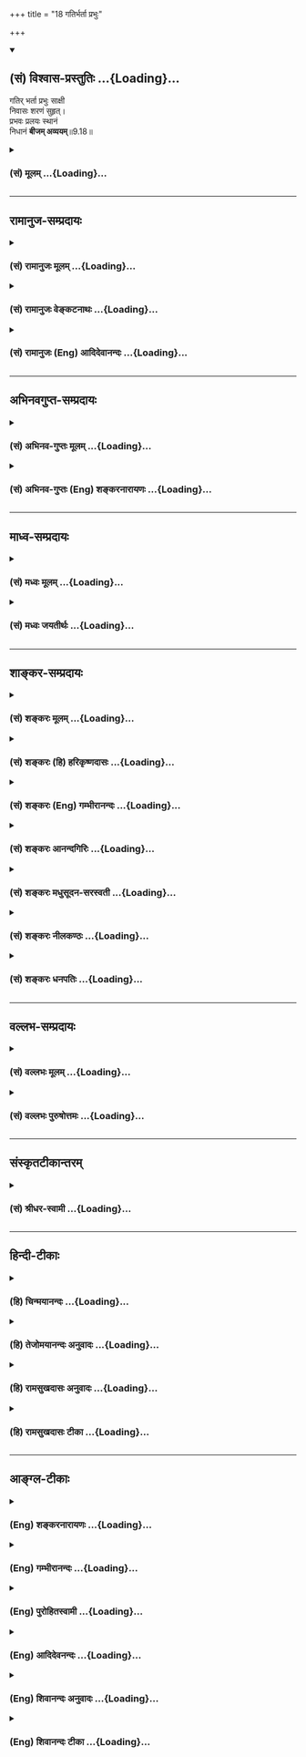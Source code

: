 +++
title = "18 गतिर्भर्ता प्रभुः"

+++
<div class="js_include" newlevelforh1="2" title="(सं) विश्वास-प्रस्तुतिः" unfilled url="/mahAbhAratam/vyAsaH/shlokashaH/06-bhIShma-parva/03-bhagavad-gItA-parva/saMskRtam/vishvAsa-prastutiH/09_rAja-vidyA-rAja-guhy/18_gatirbhartA_prabh.md">
<details open><summary><h2>(सं) विश्वास-प्रस्तुतिः ...{Loading}...</h2></summary>

गतिर् भर्ता प्रभुः साक्षी  
निवासः शरणं सुहृत्।  
प्रभवः प्रलयः स्थानं  
निधानं **बीजम् अव्ययम्**॥9.18॥
</details>
</div>
<div class="js_include collapsed" newlevelforh1="3" title="(सं) मूलम्" unfilled url="/mahAbhAratam/vyAsaH/shlokashaH/06-bhIShma-parva/03-bhagavad-gItA-parva/saMskRtam/mUlam/09_rAja-vidyA-rAja-guhy/18_gatirbhartA_prabh.md">
<details><summary><h3>(सं) मूलम् ...{Loading}...</h3></summary>

गतिर्भर्ता प्रभुः साक्षी निवासः शरणं सुहृत्।  
प्रभवः प्रलयः स्थानं निधानं बीजमव्ययम्।।9.18।।
</details>
</div>


_________________
## रामानुज-सम्प्रदायः
<div class="js_include collapsed" newlevelforh1="3" title="(सं) रामानुजः मूलम्" unfilled url="/mahAbhAratam/vyAsaH/shlokashaH/06-bhIShma-parva/03-bhagavad-gItA-parva/saMskRtam/rAmAnujaH/mUlam/09_rAja-vidyA-rAja-guhy/18_gatirbhartA_prabh.md">
<details><summary><h3>(सं) रामानुजः मूलम् ...{Loading}...</h3></summary>

।।9.18।। गम्यत इति **गतिः;** तत्र तत्र प्राप्यस्थानम् इत्यर्थः। **भर्ता**
धारयिता; **प्रभुः** शासिता; **साक्षी** साक्षाद् द्रष्टा; **निवासः**
वासस्थानं च वेश्मादि; **शरणम्** इष्टस्य प्रापकतया अनिष्टस्य निवारणतया
समाश्रयणीयः चेतनः शरणम्; स च अहम् एव **सुहृत्** हितैषी; प्रभवप्रलयस्थानं
यस्य कस्य यत्र कुत्रचित् प्रभवप्रलययोः यत् स्थानं तद् अहम् एव।
**निधानं** निधीयत इति निधानम् उत्पाद्यम् उपसंहार्यं च अहम् एव इत्यर्थः।
**अव्ययं बीजं** तत्र तत्र व्ययरहितं यत् कारणं तद् अहम् एव।

</details>
</div>
<div class="js_include collapsed" newlevelforh1="3" title="(सं) रामानुजः वेङ्कटनाथः" unfilled url="/mahAbhAratam/vyAsaH/shlokashaH/06-bhIShma-parva/03-bhagavad-gItA-parva/saMskRtam/rAmAnujaH/venkaTanAthaH/09_rAja-vidyA-rAja-guhy/18_gatirbhartA_prabh.md">
<details><summary><h3>(सं) रामानुजः वेङ्कटनाथः ...{Loading}...</h3></summary>

  
  
।।9.18।। गतिशब्दस्याग्र्यप्रायन्यायेन द्रव्यपरत्वौचित्यान्नात्र
भावार्थपरत्वमित्यभिप्रायेण स्थानपरत्वमाह -- गम्यत इतीति। सर्वजनसाधारणेषु
अर्थेषु निर्दिश्यमानेषु तन्मध्ये स्त्रीविशेषमात्रप्रतिसम्बन्धिपदार्थो न
वक्तुमुचितः; धारणार्थत्वं च बिभर्तिधातोः प्रसिद्धमित्यभिप्रायेणाहभर्ता
धारयितेति। प्रभुशब्दस्यात्र प्रभूततामात्रपरत्वेजगतः इत्यनेनान्वयो न
स्यादित्यभिप्रायेणाहशासितेति। साक्षाद्द्रष्टेति -- साक्षाद्द्रष्टरि
संज्ञायाम् \[अष्टा.5।2।91\] इति हि साक्षिशब्दोऽनुशिष्यते। वासस्थानमिति --
अत्र भावादिपरत्वानौचित्यादधिकरणार्थोऽयं घञिति भावः। गतिशब्देन
पौनरुक्त्यनिरासायोक्तंवेश्मादीति। गतिशब्दस्तु
स्वर्गपृथिव्यादिगन्तव्यदेशपर उक्तः; तत्तद्देशानुभाव्यभोग्यपरो वा।
शरणशब्दस्यात्र निवासशब्दनिर्दिष्टगृहाद्यचेतनपरत्वव्युदासायाहइष्टस्येति।
इष्टप्राप्त्यनिष्टनिवारणयोर्यथेच्छं प्रत्येकसमुदायाभ्यामन्वयः। शरणं
गृहरक्षित्रोः \[अमरः3।3।52\] इति पाठादत्र रक्षितृपरः शरणशब्दः। हितैषीति
-- शोभनहृदययुक्तो हि सुहृत्; शोभनत्वं च हृदयस्य हितगोचरत्वमिति
भावः। यस्यकस्यचिदिति -- न केवलं ब्रह्मादेरव्यक्तादेर्वा
यदुत्पत्तिप्रलयस्थानमित्यभिप्रायः। प्रभवः इति व्यस्तं परोक्तं
पाठान्तरमप्रसिद्धेरनार्जवाच्चानादृतम्। प्रभवप्रलयस्थानम् इति
प्रसक्तत्वात् तत्र यत्प्रभवति; यच्च प्रलीयते; तदत्र निधानशब्देन
विवक्षितमित्यभिप्रायेणाहनिधीयते इति निधानमिति। कर्मार्थोऽयं
ल्युट्प्रत्ययः। एतेन निधानशब्दस्य प्रलयस्थानविशेषणत्वेन
अव्याकृतपरत्वयोजना निरस्ता। प्रभवप्रलयस्थानं,इत्यस्योपादानविवक्षायां
बीजशब्दः कारणमात्रपरः तस्योपादानपरत्वविवक्षायां बीजाधारक्षित्यादिदेशपरः
पूर्व इत्यभिप्रायेणाहतत्रतत्रेति।  
  

</details>
</div>
<div class="js_include collapsed" newlevelforh1="3" title="(सं) रामानुजः (Eng) आदिदेवानन्दः" unfilled url="/mahAbhAratam/vyAsaH/shlokashaH/06-bhIShma-parva/03-bhagavad-gItA-parva/saMskRtam/rAmAnujaH/english/AdidevAnandaH/09_rAja-vidyA-rAja-guhy/18_gatirbhartA_prabh.md">
<details><summary><h3>(सं) रामानुजः (Eng) आदिदेवानन्दः ...{Loading}...</h3></summary>

9.18 'Gaith' means that which is reached. The meaning is that it is the place to be reached from everywhere. The 'supporter' is one who props.
The 'ruler' is one who rules. The 'witness' is one who sees directly.
The 'abode' is that where one dwells in as in a house etc. The 'refuge'
is the intelligent being wh has to be sought, as he leads one to the attainment of desirable things and avoidance of evils. A 'friend' is one who wishes well. The 'base' is that place in which origin and dissolution takes place. I alone am that 'Nidhana', that which is preserved. What comes into being and is dissolved is Myself. The imperishable seed is that exhaustless cause everywhere. I alone am that.

</details>
</div>


_________________
## अभिनवगुप्त-सम्प्रदायः
<div class="js_include collapsed" newlevelforh1="3" title="(सं) अभिनव-गुप्तः मूलम्" unfilled url="/mahAbhAratam/vyAsaH/shlokashaH/06-bhIShma-parva/03-bhagavad-gItA-parva/saMskRtam/abhinava-guptaH/mUlam/09_rAja-vidyA-rAja-guhy/18_gatirbhartA_prabh.md">
<details><summary><h3>(सं) अभिनव-गुप्तः मूलम् ...{Loading}...</h3></summary>

।।9.16 -- 9.19।। ननु कर्म तावत् कारककलापव्याप्तभेदोद्रेकि कथमभिन्नं
भगवत्पदं प्रापयतीति उच्यते -- अहं क्रतुरिति अर्जुनेत्यनन्तम्। एकस्यैव
निर्भागस्य ब्रह्मतत्त्वस्य परिकल्पित \[भेदवत्\] साधनाधीनं कर्म
पुनरेकत्वं निर्वर्तयति क्रियायाः सर्वकारकात्मसाक्षात्कारेणावस्थाने
भगवत्पदप्राप्तिं प्रत्यविदूरत्वात्। उक्तं च -- सेयं क्रियात्मिका शक्तिः
शिवस्य पशुवर्तिनी।  
  
बन्धयित्री स्वमार्गस्था ज्ञाता सिद्ध्युपपादिका।। +++(Spk; III; 16)+++इति
मयाप्युक्तम् -- उपक्रमे यैव बुद्धिर्भावाभावानुयायिनी।  
  
उपसंहृतिकाले सा भावाभावानुयायिनी।। इति। तत्र तत्र वितत्य विचारितचरमेतत्
इतीहोपरम्यते +++(S omits इति)+++। तपाम्यहमित्यादि अद्वैतकथाप्रसङ्गेनोक्तम्।

</details>
</div>
<div class="js_include collapsed" newlevelforh1="3" title="(सं) अभिनव-गुप्तः (Eng) शङ्करनारायणः" unfilled url="/mahAbhAratam/vyAsaH/shlokashaH/06-bhIShma-parva/03-bhagavad-gItA-parva/saMskRtam/abhinava-guptaH/english/shankaranArAyaNaH/09_rAja-vidyA-rAja-guhy/18_gatirbhartA_prabh.md">
<details><summary><h3>(सं) अभिनव-गुप्तः (Eng) शङ्करनारायणः ...{Loading}...</h3></summary>

9.18 See Comment under 9.19

</details>
</div>


_________________
## माध्व-सम्प्रदायः
<div class="js_include collapsed" newlevelforh1="3" title="(सं) मध्वः मूलम्" unfilled url="/mahAbhAratam/vyAsaH/shlokashaH/06-bhIShma-parva/03-bhagavad-gItA-parva/saMskRtam/madhvaH/mUlam/09_rAja-vidyA-rAja-guhy/18_gatirbhartA_prabh.md">
<details><summary><h3>(सं) मध्वः मूलम् ...{Loading}...</h3></summary>

।।9.18।। गम्यते मुमुक्षुभिरिति गतिः। तथा हि सामवेदे वासिष्ठशाखायाम् अथ
कस्मादुच्यते गतिरिति ब्रह्मैव गतिरिति तद्धि गम्यते पापविमुक्तैः इति।
साक्षादीक्षत इति साक्षी। तथाहि बाष्कलशाखायाम् स
साक्षादिदमद्राक्षीद्यदद्राक्षीत्तत्साक्षिणः साक्षित्वम् इति। शरणमाश्रयः
संसारभीतस्य। परं परायणं इत्याद्युक्तम्। नारायणं महाज्ञेयं विश्वात्मानं
परायणम् \[म.ना.उ.9।3\] इति च। संहारकाले प्रकृत्या जगदत्र निधीयत इति
निधानम्। तथा हि ऋग्वेदखिलेषु अपश्यमप्यये मायया विश्वकर्मण्यदो जगन्निहितं
शुभ्रचक्षुः इति।

</details>
</div>
<div class="js_include collapsed" newlevelforh1="3" title="(सं) मध्वः जयतीर्थः" unfilled url="/mahAbhAratam/vyAsaH/shlokashaH/06-bhIShma-parva/03-bhagavad-gItA-parva/saMskRtam/madhvaH/jayatIrthaH/09_rAja-vidyA-rAja-guhy/18_gatirbhartA_prabh.md">
<details><summary><h3>(सं) मध्वः जयतीर्थः ...{Loading}...</h3></summary>

।।9.18।। गतिः कर्मफलमिति व्याख्यानं (शं.) अपाकर्तुमाह -- **गम्यते** इति।
शरणमित्यतो भेदार्थमुक्तं मुमुक्षुभिरिति। अत एव गम्यत इत्यस्यावगम्यत
इत्यर्थः। कुत एतत् इत्यत आह -- **तथा ही**ति। किमुच्यत इत्यपि
प्रश्नोऽध्याहार्यः। साक्षीत्यौदासीन्यं प्रतीयते; अत आह --
**साक्षादि**ति। कुत एतदित्यत आह -- **तथा ही**ति।
यदद्राक्षीत्साक्षात्तत्साक्षिणः परमेश्वरस्य साक्षित्वं
साक्षिशब्दप्रवृत्तिनिमित्तम्। तदुक्तम्साक्षाद्द्रष्टरि संज्ञायाम्
\[अष्टा.5।2।91\] इति। निवासशब्दागतार्थतया शरणशब्दार्थमाह -- **शरणमि**ति।
संसारभीतस्येति मुक्तोपलक्षणम्। विष्णोर्मुक्ताश्रयत्वे प्रमाणमाह --
**परमि**ति। परायणं मुक्तानामाश्रयः। तथापि निधानमिति पुनरुक्तिरित्यत आह
-- **संहारे**ति। सर्वभूतानिप्रकृतिं यान्ति \[3।33\] इत्युक्तत्वात् कथं
भगवति निधीयत इत्यत उक्तं **प्रकृत्ये**ति। प्रथमं प्रकृतिं यान्ति
पश्चात्तत्र निधीयन्त इत्यर्थः। तत्कुतः इत्यत आह -- **तथा ही**ति।
विश्वकर्मणीश्वरे शुभ्रचक्षुः शुद्धदृष्टिरहम्।

</details>
</div>


_________________
## शाङ्कर-सम्प्रदायः
<div class="js_include collapsed" newlevelforh1="3" title="(सं) शङ्करः मूलम्" unfilled url="/mahAbhAratam/vyAsaH/shlokashaH/06-bhIShma-parva/03-bhagavad-gItA-parva/saMskRtam/shankaraH/mUlam/09_rAja-vidyA-rAja-guhy/18_gatirbhartA_prabh.md">
<details><summary><h3>(सं) शङ्करः मूलम् ...{Loading}...</h3></summary>

।।9.18।। --,**गतिः** कर्मफलम्; **भर्ता** पोष्टा; **प्रभुः** स्वामी;
**साक्षी** प्राणिनां कृताकृतस्य; **निवासः** यस्मिन् प्राणिनो निवसन्ति;
**शरणम्** आर्तानाम्; प्रपन्नानामार्तिहरः। **सुहृत्** प्रत्युपकारानपेक्षः
सन् उपकारी; **प्रभवः** उत्पत्तिः जगतः; **प्रलयः** प्रलीयते अस्मिन् इति;
तथा **स्थानं** तिष्ठति अस्मिन् इति; **निधानं** निक्षेपः कालान्तरोपभोग्यं
प्राणिनाम्; **बीजं** प्ररोहकारणं प्ररोहधर्मिणाम्; **अव्ययं**
यावत्संसारभावित्वात् अव्ययम्; न हि अबीजं किञ्चित् प्ररोहति नित्यं च
प्ररोहदर्शनात् बीजसंततिः न व्येति इति गम्यते।। किञ्च --,

</details>
</div>
<div class="js_include collapsed" newlevelforh1="3" title="(सं) शङ्करः (हि) हरिकृष्णदासः" unfilled url="/mahAbhAratam/vyAsaH/shlokashaH/06-bhIShma-parva/03-bhagavad-gItA-parva/saMskRtam/shankaraH/hindI/harikRShNadAsaH/09_rAja-vidyA-rAja-guhy/18_gatirbhartA_prabh.md">
<details><summary><h3>(सं) शङ्करः (हि) हरिकृष्णदासः ...{Loading}...</h3></summary>

।।9.18।। तथा मैं ही --, गति -- कर्मफल; भर्ता -- सबका पोषण करनेवाला; प्रभु
-- सबका स्वामी; प्राणियोंके कर्म और अकर्मका साक्षी; जिसमें प्राणी निवास
करते हैं वह वासस्थान; शरण अर्थात् शरणमें आये हुए दुःखियोंका दुःख दूर
करनेवाला; सुहृत् -- प्रत्युपकार न चाहकर उपकार करनेवाला; प्रभव -- जगत्की
उत्पत्तिका कारण और,जिसमें सब लीन हो जाते हैं वह प्रलय भी मैं ही हूँ। तथा
जिसमें सब स्थित होते हैं वह स्थान; प्राणियोंके कालान्तरमें उपभोग
करनेयोग्य कर्मोंका भण्डाररूप निधान और अविनाशी बीज भी मैं ही हूँ अर्थात्
उत्पत्तिशील वस्तुओंकी उत्पत्तिका अविनाशी कारण मैं ही हूँ। जबतक संसार है
तबतक उसका बीज भी अवश्य रहता है; इसलिये बीजको अविनाशी कहा है क्योंकि बिना
बीजके कुछ भी उत्पन्न नहीं होता और उत्पत्ति नित्य देखी जाती है; इससे यह
जाना जाता है कि बीजकी परम्पराका नाश नहीं होता।

</details>
</div>
<div class="js_include collapsed" newlevelforh1="3" title="(सं) शङ्करः (Eng) गम्भीरानन्दः" unfilled url="/mahAbhAratam/vyAsaH/shlokashaH/06-bhIShma-parva/03-bhagavad-gItA-parva/saMskRtam/shankaraH/english/gambhIrAnandaH/09_rAja-vidyA-rAja-guhy/18_gatirbhartA_prabh.md">
<details><summary><h3>(सं) शङ्करः (Eng) गम्भीरानन्दः ...{Loading}...</h3></summary>

9.18 (I am) the gatih, fruit of actions; the bharta, nourisher; \[The
giver of the fruits of actions.\] the prabhuh, Lord; the saksi, witness
of all tha is done or not done by creatures; the nivasah, abode, where
creatures live; the saranam, refuge, remover of sufferings of the
afflicted who take shelter; the suhrt, friend, one who does a good turn
without thought of reward; the prabhavah, origin of the world; the
pralayah, end, the place into which the world merges. So also, (I am)
the sthanam, foundation on which the world rests; the nidhanam, store,
which is for future enjoyment of creatures; and the avyayam,
imperishable; bijam, seed, the cause of growth of all things which
germinate. The seed is imperishable because it continues so long as the
world lasts. Indeed, nothing springs up without a seed. And since
creation is noticed to be continuous, it is understood that the
continuity of the seed never ends. Further,

</details>
</div>
<div class="js_include collapsed" newlevelforh1="3" title="(सं) शङ्करः आनन्दगिरिः" unfilled url="/mahAbhAratam/vyAsaH/shlokashaH/06-bhIShma-parva/03-bhagavad-gItA-parva/saMskRtam/shankaraH/AnandagiriH/09_rAja-vidyA-rAja-guhy/18_gatirbhartA_prabh.md">
<details><summary><h3>(सं) शङ्करः आनन्दगिरिः ...{Loading}...</h3></summary>

।।9.18।। भगवतः सर्वात्मकत्वे हेत्वन्तरमाह -- **किञ्चेति।** गम्यत इति
प्रकृतिविलयान्तं कर्मफलं गतिरित्याह -- **कर्मेति।** पोष्टा कर्मफलस्य
प्रदाता। कार्यकरणप्रपञ्चस्याधिष्ठानमित्याह -- **निवास इति।** शीर्यते
दुःखमस्मिन्निति व्युत्पत्तिमाश्रित्याह -- **शरणमिति।**
प्रभवत्यस्माज्जगदिति व्युत्पत्तिमादायोक्तम् -- **उत्पत्तिरिति।** कारणस्य
कथमव्ययत्वमित्याशङ्क्याह -- **यावदिति।** कारणमन्तरेणापि कार्यं
कदाचिदुदेष्यति किं कारणेनेत्याशङ्क्याह -- **नहीति।** मा भूत्तर्हि
संसारदशायामेव कदाचित्कार्योत्पत्तिरित्याशङ्क्याह -- **नित्यं चेति।**
कारणव्यक्तेर्नाशमङ्गीकृत्य तदन्यतमव्यक्तिशून्यत्वं पूर्वकालस्य नास्तीति
सिद्धवत्कृत्य विशिनष्टि -- **बीजेति।**

</details>
</div>
<div class="js_include collapsed" newlevelforh1="3" title="(सं) शङ्करः मधुसूदन-सरस्वती" unfilled url="/mahAbhAratam/vyAsaH/shlokashaH/06-bhIShma-parva/03-bhagavad-gItA-parva/saMskRtam/shankaraH/madhusUdana-sarasvatI/09_rAja-vidyA-rAja-guhy/18_gatirbhartA_prabh.md">
<details><summary><h3>(सं) शङ्करः मधुसूदन-सरस्वती ...{Loading}...</h3></summary>

।।9.18।। किंच -- गम्यत इति गतिः कर्मफलंब्रह्मा विश्वसृजो धर्मो
महानव्यक्तमेव च। उत्तमां सात्त्विकीमेतां गतिमाहुर्मनीषिणः इत्येवं
मन्वाद्युक्तम्। भर्ता पोष्टा सुखसाधनस्यैव दाता। प्रभुः स्वामी
मदीयोऽयमिति स्वीकर्ता। साक्षी सर्वप्राणिनां शुभाशुभद्रष्टा।
निवसन्त्यस्मिन्निति निवासो भोगस्थानम्। शीर्यते दुःखमस्मिन्निति शरणम्।
प्रपन्नानामार्तिहृत्। सुहृत् प्रत्युपकारानपेक्षः सन्नुपकारी। प्रभव
उत्पत्तिः प्रलयो विनाशः स्थानं स्थितिः। यद्वा प्रकर्षेण भवन्त्यनेनेति
प्रभवः स्रष्टा। प्रकर्षेण लीयन्तेनेनेति प्रलयः संहर्ता।
तिष्ठन्त्यस्मिन्निति स्थानमाधारः। निधीयते निक्षिप्यते तत्कालभोगायोग्यतया
कालान्तरोपभोग्यं वस्त्वस्मिन्निति निधानं सूक्ष्मरूपसर्ववस्त्वधिकरणं
प्रलयस्थानमिति यावत्। शङ्खपद्मादिनिधिर्वा बीजमुत्पत्तिकारणम्।
अव्ययमविनाशि। नतु व्रीह्यादिवद्विनश्वरं तेनानाद्यनन्तं यत्कारणं
तदप्यहमेवेति पूर्वेणैव संबन्धः।

</details>
</div>
<div class="js_include collapsed" newlevelforh1="3" title="(सं) शङ्करः नीलकण्ठः" unfilled url="/mahAbhAratam/vyAsaH/shlokashaH/06-bhIShma-parva/03-bhagavad-gItA-parva/saMskRtam/shankaraH/nIlakaNThaH/09_rAja-vidyA-rAja-guhy/18_gatirbhartA_prabh.md">
<details><summary><h3>(सं) शङ्करः नीलकण्ठः ...{Loading}...</h3></summary>

।।9.18।। गतिर्मुक्तिप्राप्यं स्थानम्। भर्ता कर्मफलदानेन पोषकः। प्रभुः
अन्तर्यामी। साक्षी कृताकृतावेक्षकः। निवसन्त्यस्मिन्निति निवास आश्रयो
यजमानादिः। शरणं रक्षकः। सुहृदुपकारमनपेक्ष्योपकर्ता। प्रभव
उत्पत्तिस्थानम्। प्रलयो लयस्थानम्। स्थानं स्थितिस्थानम्। निधानं
कर्मफलसमर्पणस्थानम्। कालान्तरे फलप्रसवार्थं बीजं प्ररोहकारणं
प्ररोहधर्मिणाम्। अव्ययं यावत्संसारभावित्वात्।

</details>
</div>
<div class="js_include collapsed" newlevelforh1="3" title="(सं) शङ्करः धनपतिः" unfilled url="/mahAbhAratam/vyAsaH/shlokashaH/06-bhIShma-parva/03-bhagavad-gItA-parva/saMskRtam/shankaraH/dhanapatiH/09_rAja-vidyA-rAja-guhy/18_gatirbhartA_prabh.md">
<details><summary><h3>(सं) शङ्करः धनपतिः ...{Loading}...</h3></summary>

।।9.18।। किंच गतिः कर्मणः साक्षात्परंपरया च फलं स्वर्गादि। भर्ता
कर्मफलप्रदानेन पोषणकर्ता। प्रभुः सर्वस्य नियन्ता स्वामीतियावत्। साक्षी
प्राणिनां शुभाशुभयोः पक्षपातविनिर्मुक्तमनुद्रष्टा। निवसन्ति
प्राणिनोऽस्मिन्निवासः। प्राणिवासस्थानमित्यर्थः। निवसन्ति भोगाय
प्राणिनेऽस्मिन्निति निवासो भोगस्थानमिति वा। शीर्यते दुःखखस्मिन्निति
शरणमार्तानां मत्प्रपन्नानां पीडाहारः। सुहृत्प्रत्युपकारनिरपेक्षः
सन्नुपकारकर्ता। प्रभवनमिति प्रभव उत्पत्तिः। प्रलीयते विश्वमस्मिन्निति
प्रलयः। यद्वा प्रकर्षेण भवत्यनेनेति प्रभवः स्त्रष्टा। प्रलीयतेऽनेनेति
प्रलयः संहर्ता। भाष्यस्योपलक्षणार्थत्वादविरोधः। तिष्ठत्यस्मिन्स्थितिकाले
विश्वमिति स्थानम्। निधीयते निक्षिप्यते कालान्तरोपभोग्यं प्राणिनां
कर्मफलमस्मिन्निति निधानं शङ्खपद्मदिनिधिर्वा। भाष्यं
तूपलक्षणार्थमित्युक्तमेव। बीजं प्ररोहधार्मिणां वस्तूनां प्ररोहकारणम्।
अव्ययं यावत्संसारभावित्वात्। नह्यबीजं किंचित्प्ररोहति।
प्ररोहदर्शनाद्वीजसंततेर्नित्यत्वमिति गम्यते। अव्ययमविनाशि नतु
व्रीह्यदिबीजवद्विनश्वरमिति वा। आचार्यैस्तु बीजशब्देन जगद्वीजस्य ब्रह्मण
उपादाने तु अव्यपदस्योपपन्नत्वेन सुगमत्वात्। ब्रह्मणः परमकारणतया
उक्त्वाच्चायं पक्ष उपेक्षिति इति ध्येयम्। गत्यादिकं सर्वमहमेवेत्यर्थः।

</details>
</div>


_________________
## वल्लभ-सम्प्रदायः
<div class="js_include collapsed" newlevelforh1="3" title="(सं) वल्लभः मूलम्" unfilled url="/mahAbhAratam/vyAsaH/shlokashaH/06-bhIShma-parva/03-bhagavad-gItA-parva/saMskRtam/vallabhaH/mUlam/09_rAja-vidyA-rAja-guhy/18_gatirbhartA_prabh.md">
<details><summary><h3>(सं) वल्लभः मूलम् ...{Loading}...</h3></summary>

।।9.18।। किञ्च गतिः प्राप्यलोकादिरूपा ब्रह्मैव; तेन गन्तव्यमिति
पूर्वसूत्रितत्वात्। भर्त्ता पोषकश्चाहम्। प्रभुः फलदश्च साक्षी
कृताकृतावेक्षकत्वेन ब्रह्मरूपश्चाहम्। निवासो यागभूमिरहम्। शरणं
गृहरक्षित्रोः \[अमरः3।3।52\] इति कोशात् यज्ञशाला चाहम्। सुहृत् यजमानस्य
बन्धुवर्गः। प्रभवः फलस्योत्पादको देवतारूपः। प्रलयः पापानां नाशकश्च।
स्थानं देशस्तीर्थक्षेत्रादिरूपः। निधानं निधीयतेऽस्मिन्निति
यूपचमसादिपात्रमहं ब्रह्मैव। बीजं यवादि। अव्ययं पशुजातम्। नचाव्यपदेन कथं
पशुबोध इति वाच्यम् अव्येतीत्यव्ययं इति व्युत्पत्त्याऽजादिबोधात् गावो ह
जज्ञिरे तस्मात्तस्माज्जाता अजावयः \[ऋक्सं.8।4।18।5यजुस्सं.31।8\] इति
श्रुतेश्च। अथवा ब्रह्मयज्ञे हि पूर्वमनुक्तत्वादालभनस्येत्यभिप्रायेण तथैव
तदुक्तम्। अव्ययं बीजं अपूर्वाख्यमहमेव।

</details>
</div>
<div class="js_include collapsed" newlevelforh1="3" title="(सं) वल्लभः पुरुषोत्तमः" unfilled url="/mahAbhAratam/vyAsaH/shlokashaH/06-bhIShma-parva/03-bhagavad-gItA-parva/saMskRtam/vallabhaH/puruShottamaH/09_rAja-vidyA-rAja-guhy/18_gatirbhartA_prabh.md">
<details><summary><h3>(सं) वल्लभः पुरुषोत्तमः ...{Loading}...</h3></summary>

  
  
।।9.18।। गतिर्मोक्षादिफलरूपः। भर्त्ता पोषकः। प्रभुः समर्थः सर्वनियन्ता।
साक्षी द्रष्टेत्यर्थः। निवासः स्थानं सर्वदेहस्वरूपात्मक इति। शरणं
अभयदाता मृत्युप्रभृतिभय रक्षकः। सुहृत् अप्रार्थितहितकर्ता। प्रभवः
प्रकर्षेण भवत्यस्मादिति जगत्स्रष्टा। प्रलयः प्रकर्षेण लीयतेऽस्मिन्निति
लयस्थानम्। स्थानं तिष्ठत्यस्मिन्निति स्थानं सकलाधारः। निधानं निधीयते
स्थाप्यतेऽनेनेति निधानं; रक्षक इत्यर्थः। अव्ययं बीजम्; अविनाशि बीजं
मूलकारणमित्यर्थः।  
  

</details>
</div>


_________________
## संस्कृतटीकान्तरम्
<div class="js_include collapsed" newlevelforh1="3" title="(सं) श्रीधर-स्वामी" unfilled url="/mahAbhAratam/vyAsaH/shlokashaH/06-bhIShma-parva/03-bhagavad-gItA-parva/saMskRtam/shrIdhara-svAmI/09_rAja-vidyA-rAja-guhy/18_gatirbhartA_prabh.md">
<details><summary><h3>(सं) श्रीधर-स्वामी ...{Loading}...</h3></summary>

।।9.18।। किंच **-- गतिरिति।** गम्यत इति गतिः। फलम्; भर्ता पोषणकर्ता;
प्रभुः नियन्ता; साक्षी शुभाशुभद्रष्टा; निवासः भोगस्थानम्; शरणं
रक्षकः;सुहृद्धितकर्ता; प्रकर्षेण भवत्यनेनेति प्रभवः स्रष्टा;
प्रलीयतेऽनेनेति प्रलयः संहर्ता; तिष्ठन्त्यस्मिन्निति स्थानमाधारः;
निधीयतेऽस्मिन्निति निधानं लयस्थानम्; बीजं कारणम्; तथाप्यव्ययमविनाशि नतु
व्रीह्यादिबीजवन्नश्वरमित्यर्थः।

</details>
</div>


_________________
## हिन्दी-टीकाः
<div class="js_include collapsed" newlevelforh1="3" title="(हि) चिन्मयानन्दः" unfilled url="/mahAbhAratam/vyAsaH/shlokashaH/06-bhIShma-parva/03-bhagavad-gItA-parva/hindI/chinmayAnandaH/09_rAja-vidyA-rAja-guhy/18_gatirbhartA_prabh.md">
<details><summary><h3>(हि) चिन्मयानन्दः ...{Loading}...</h3></summary>

।।9.18।। आत्मस्वरूप का वर्णन करने वाले प्रसंग का ही यहाँ विस्तार है।
आत्मा अधिष्ठान है इस सम्पूर्ण दृश्यमान नानाविध जगत् का; जो हमें
आत्मअज्ञान की दशा में प्रतीत हो रहा है। वास्तव में यह परम सत्य पर
अध्यारोपित है। आत्मस्वरूप से तादात्म्य कर भगवान् श्रीकृष्ण स्वयं का
वर्णन अनेक सांकेतिक शब्दों के द्वारा करते हैं। ऐसे इन सारगर्भित शब्दों
से निर्मित मालारूपी यह एक अत्युत्तम श्लोक है; जिस पर सभी साधकों को मनन
करना चाहिए। मैं गति हूँ पूर्णत्व के अनुभव में हमारी समस्त अपूर्णताएं नष्ट
हो जाती हैं और उसके साथ ही अनादि काल से चली आ रही परम आनन्द की हमारी खोज
भी समाप्त हो जाती है। रज्जु (रस्सी) में मिथ्या सर्प को देखकर भयभीत हुए
पुरुष को सांत्वना और सन्तोष तभी मिलता है; जब रस्सी के ज्ञान से सर्प भ्रम
की निवृत्ति हो जाती है। दुखपूर्ण प्रतीत होने वाले इस जगत् का अधिष्ठान
आत्मा है। उस आत्मा का साक्षात्कार करने का अर्थ है समस्त श्वासरोधक
बन्धनों के परे चले जाना। वह पारमार्थिक ज्ञान जिसे जानकर अन्य सब कुछ
ज्ञात हो जाता है; उसे यहाँ आत्मा के रूप में दर्शाया गया है। मैं भर्ता हूँ
जैसे रेगिस्तान उस मृगजल का आधार है धारण करने वाला है; जिसे एक प्यासा
व्यक्ति भ्रान्ति से देखता है; वैसे ही; आत्मा सबको धारण करने वाला है।
अपने सत्स्वरूप से वह इन्द्रियगोचर वस्तुओं को सत्ता प्रदान करता है; और
समस्त परिवर्तनों के प्रवाह को एक धारा में बांधकर रखता है। इसके कारण ही
अनुभवों की अखण्ड धारा रूप जीवन का हमें अनुभव होता है। मैं प्रभु हूँ
यद्यपि समस्त कर्म उपाधियों के द्वारा किये जाते हैं; परन्तु वे स्वयं जड़
होने के कारण यह स्पष्ट होता है कि उन्हें चेतनता किसी अन्य से प्राप्त हुई
है। वह चेतन तत्त्व आत्मा है। उसके अभाव में उपाधियाँ कर्म में असमर्थ होती
है इसलिए यह आत्मा ही उनका प्रभु अर्थात् स्वामी है। मैं साक्षी हूँ यद्यपि
आत्मा चैतन्य स्वरूप होने के कारण जड़ उपाधियों को चेतनता प्रदान करता है;
तथापि वह स्वयं संसार के आभासिक और भ्रान्तिजन्य सुखों एवं दुखों के परे
होता है। इस दृश्य जगत् को आत्मा से ही अस्तित्व प्राप्त हुआ है; परन्तु
स्वयं आत्मा मात्र साक्षी है। साक्षी उसे कहते हैं जो किसी घटना को घटित
होते हुए समीप से देखता है; परन्तु उसका घटना से किसी प्रकार का सम्बन्ध
नहीं होता। बिना किसी राग या द्वेष के वह उस घटना को देखता है। जब किसी
व्यक्ति की उपस्थिति में कोई घटना स्वत हो जाती है; तब वह व्यक्ति उसका
साक्षी कहलाता है। अनन्त आत्मा साक्षी है; क्योंकि वह स्वयं अलिप्त रहकर
बुद्धि के अन्तपुर; मन की रंगभूमि; शरीर के आंगन और बाह्य जगत् के विस्तार
को प्रकाशित करता है। मैं निवास हूँ समस्त चराचर जगत् का निवास स्थान आत्मा
है। सड़क के किनारे खड़े किसी स्तम्भ पर किन्हीं यात्रियों ने दाँत निकाले
हुए भूत को देखा; कुछ अन्य लोगों ने मन्दस्मिति भूत को देखा; तो दूसरों ने
वही पर एक नग्न विकराल भूत को देखा; जिसका मुँह रक्त से सना हुआ था और
आँखें चमक रही थीं; उसी प्रकार कुछ अन्य लोग भी थे; जिन्होंने आमन्त्रित
करते हुए से श्वेत वस्त्र धारण किये हुए भूत को देखा; जो प्रेमपूर्वक
उन्हें सही मार्ग दर्शा रहा था। एक ही स्तम्भ पर उन सभी लोगों ने अपनीअपनी
भ्रामक कल्पनाओं का प्रक्षेपण किया था। स्वाभाविक है कि; वह स्थाणु उन
समस्त प्रकार के भूतों का निवास कहलायेगा। इसी प्रकार जहाँ कहीं भी हमारी
इन्द्रियों और मन को बहुविध दृश्यजगत् का आभास होता है; उन सबके लिए आत्मा
ही अस्तित्व और सुरक्षा का निवास हैशरणम् मोह; शोक को जन्म देता है; जबकि
ज्ञान आनन्द का जनक है। मोहजनित होने के कारण यह संसार दुखपूर्ण है।
विक्षुब्ध संसार सागर की पर्वताकार उत्ताल तरंगों पर दुख पा रहे भ्रमित जीव
के लिए जगत् के अधिष्ठान आत्मा का बोध शान्ति का शरण स्थल है। एक बार जब
आत्मा शरीर; मन और बुद्धि के साथ तादात्म्य कर व्यष्टि जीव भाव को प्राप्त
होकर बाह्य जगत् में क्रीड़ा करने जाता है; तब वह सागर तट की सुरक्षा से
दूर तूफानी समुद्र में भटक जाता है। जीव की इस जर्जर नाव को जब सब ओर से
भयभीत और प्रताड़ित किया जाता है; ऊपर घिरती हुई काली घटाएं; नीचे उछलता
हुआ क्रुद्ध समुद्र; और चारों ओर भयंकर गर्जन करता हुआ तूफान तब नाविक के
लिए केवल एक ही शरणस्थल रह जाता है; और वह शान्त पोतस्थान है आत्मा आत्मा
का उपर्युक्त वर्णन सत्य के विषय में ऐसी धारणा को जन्म देता है मानो वह
सत्य निष्ठुर है या एक अत्यन्त प्रतिष्ठित देवता है; या एक अप्राप्त
पूर्णत्व है। अर्जुन जैसे भावुक साधकों के कोमल हृदय से इस प्रकार की
धारणाओं को मिटा देने के लिए वह सनातन सत्य; मनुष्य के प्रिय मित्र
श्रीकृष्ण के रूप में स्वयं का परिचय देते हुए अब मानवोचित शब्दों का
प्रयोग करते हैं। मैं मित्र हूँ अनन्त परमात्मा परिच्छिन्न जीव का मित्र है।
उसकी यह मित्रता नमस्कार तक ही सीमित नहीं; वरन् उसकी आतुरता अपने मित्र की
सुरक्षा और कल्याण के लिए होती है। प्रत्युपकार की अपेक्षा किये बिना मित्र
पर उपकार करने वाला मनुष्य सुहृत् कहलाता है। मैं प्रभव; प्रलय; स्थान और
निधान हूँ जैसे आभूषणों में स्वर्ण और घटों में मिट्टी है; वैसे ही आत्मा
सम्पूर्ण विश्व में है। इसलिए सभी की उत्पत्ति; स्थिति और लय स्थान वही हो
सकता है। इसी कारण से उसे यहाँ निधान कहा गया है; क्योंकि सभी नाम; रूप एवं
गुण इसी में निहित रहते हैं। मैं अव्यय बीज हूँ सामान्य बीज अंकुरित होकर और
वृक्ष को जन्म देकर स्वयं नष्ट हो जाते हैं; परन्तु यह बीज सामान्य से
सर्वथा भिन्न है। आत्मा निसन्देह ही इस संसार वृक्ष का बीज है; परन्तु इस
वृक्ष की उत्पत्ति में स्वयं आत्मा परिणाम को नहीं प्राप्त होता; क्योंकि
वह अव्यय स्वरूप है। यह धारणा कि सनातन सत्य परिणाम को प्राप्त होकर यह
सृष्ट जगत् बन गया है; मनुष्य की तर्क बुद्धि को एक कलंक है और वेदान्त ऐसी
दोषपूर्ण अयुक्तिक धारणा को अस्वीकार करता है; परन्तु द्वैतवादी इस
सिद्धांत का समर्थन करते हैं; अन्यथा उनके तर्कों का महल ही धराशायी होकर
चूरचूर हो जायेगा; जैसे शरद ऋतु के आकाश में निर्मित मेघों का किला
छन्नभिन्न हो जाता है। जैसा कि पहले बताया जा चुका है; यह श्लोक सरल किन्तु
सारगर्भित शब्दों से पूर्ण है; जिसमें प्रत्येक शब्द साधक के मनन के लिए
छायावृत मार्ग है; जिस पर आनन्दपूर्वक टहलते हुए सत्य के द्वार तक पहुँचा
जा सकता है। भगवान् आगे कहते हैं --

</details>
</div>
<div class="js_include collapsed" newlevelforh1="3" title="(हि) तेजोमयानन्दः अनुवादः" unfilled url="/mahAbhAratam/vyAsaH/shlokashaH/06-bhIShma-parva/03-bhagavad-gItA-parva/hindI/tejomayAnandaH/anuvAdaH/09_rAja-vidyA-rAja-guhy/18_gatirbhartA_prabh.md">
<details><summary><h3>(हि) तेजोमयानन्दः अनुवादः ...{Loading}...</h3></summary>

।।9.18।। गति (लक्ष्य), भरण-पोषण करने वाला, प्रभु (स्वामी), साक्षी,
निवास, शरणस्थान तथा मित्र और उत्पत्ति, प्रलयरूप तथा स्थान (आधार), निधान
और अव्यय कारण भी मैं हूँ।।

</details>
</div>
<div class="js_include collapsed" newlevelforh1="3" title="(हि) रामसुखदासः अनुवादः" unfilled url="/mahAbhAratam/vyAsaH/shlokashaH/06-bhIShma-parva/03-bhagavad-gItA-parva/hindI/rAmasukhadAsaH/anuvAdaH/09_rAja-vidyA-rAja-guhy/18_gatirbhartA_prabh.md">
<details><summary><h3>(हि) रामसुखदासः अनुवादः ...{Loading}...</h3></summary>

।।9.16 -- 9.18।।****क्रतु मैं हूँ, यज्ञ मैं हूँ, स्वधा मैं हूँ, औषध
मैं हूँ, मन्त्र मैं हूँ, घृत मैं हूँ, अग्नि मैं हूँ और हवनरूप क्रिया भी
मैं हूँ। जाननेयोग्य पवित्र, ओंकार, ऋग्वेद, सामवेद और यजुर्वेद भी मैं ही
हूँ। इस सम्पूर्ण जगत्का पिता, धाता, माता, पितामह, गति, भर्ता, प्रभु,
साक्षी, निवास, आश्रय, सुहृद्, उत्पत्ति, प्रलय, स्थान, निधान तथा अविनाशी
बीज भी मैं ही हूँ।

</details>
</div>
<div class="js_include collapsed" newlevelforh1="3" title="(हि) रामसुखदासः टीका" unfilled url="/mahAbhAratam/vyAsaH/shlokashaH/06-bhIShma-parva/03-bhagavad-gItA-parva/hindI/rAmasukhadAsaH/TIkA/09_rAja-vidyA-rAja-guhy/18_gatirbhartA_prabh.md">
<details><summary><h3>(हि) रामसुखदासः टीका ...{Loading}...</h3></summary>

।।9.18।।***व्याख्या**--***\[अपनी रुचि, श्रद्धा-विश्वासके अनुसार किसीको
भी साक्षात् परमात्माका स्वरूप मानकर उसके साथ सम्बन्ध जोड़ा जाय तो
वास्तवमें यह सम्बन्ध सत्के साथ ही है। केवल अपने मन-बुद्धिमें
किञ्चिन्मात्र भी संदेह न हो। जैसे ज्ञानके द्वारा मनुष्य सब देश, काल,
वस्तु व्यक्ति आदिमें एक परमात्मतत्त्वको ही जानता है। परमात्माके सिवाय
दूसरी किसी वस्तु, व्यक्ति, घटना, परिस्थिति, क्रिया,आदिकी किञ्चिन्मात्र
भी स्वतन्त्र सत्ता नहीं है -- इसमें उसको किञ्चिन्मात्र भी संदेह नहीं
होता। ऐसे ही भगवान् विराट्रूपसे अनेक रूपोंमें प्रकट हो रहे हैं अतः सब
कुछ भगवान्हीभगवान् हैं -- इसमें अपनेको किञ्चिन्मात्र भी संदेह नहीं होना
चाहिये। कारण कि यह सब भगवान् कैसे हो सकते हैं यह संदेह साधकको वास्तविक
तत्त्वसे, मुक्तिसे वञ्चित कर देता है और महान् आफतमें फँसा देता है। अतः
यह बात दृढ़तासे मान लें कि कार्यकारणरूपे स्थूलसूक्ष्मरूप जो कुछ देखने,
सुनने, समझने और माननेमें आता है, वह सब केवल भगवान् ही हैं। इसी
कार्यकारणरूपसे भगवान्की सर्वव्यापकताका वर्णन सोलहवेंसे उन्नीसवें श्लोकतक
किया गया है। \]

</details>
</div>


_________________
## आङ्ग्ल-टीकाः
<div class="js_include collapsed" newlevelforh1="3" title="(Eng) शङ्करनारायणः" unfilled url="/mahAbhAratam/vyAsaH/shlokashaH/06-bhIShma-parva/03-bhagavad-gItA-parva/english/shankaranArAyaNaH/09_rAja-vidyA-rAja-guhy/18_gatirbhartA_prabh.md">
<details><summary><h3>(Eng) शङ्करनारायणः ...{Loading}...</h3></summary>

9.18. \[I am\] the method, the nourisher, the lord, the witness, the abode, the refuge, the good-hearted (friend), the origin, the dissolution, the sustenance, the repository and the imperishable seed
\[of the world\].

</details>
</div>
<div class="js_include collapsed" newlevelforh1="3" title="(Eng) गम्भीरानन्दः" unfilled url="/mahAbhAratam/vyAsaH/shlokashaH/06-bhIShma-parva/03-bhagavad-gItA-parva/english/gambhIrAnandaH/09_rAja-vidyA-rAja-guhy/18_gatirbhartA_prabh.md">
<details><summary><h3>(Eng) गम्भीरानन्दः ...{Loading}...</h3></summary>

9.18 (I am) the fruit of actions, the nourisher, the Lord, witness,
abode, refuge, friend, origin, end, foundation, store and the imperishable seed.

</details>
</div>
<div class="js_include collapsed" newlevelforh1="3" title="(Eng) पुरोहितस्वामी" unfilled url="/mahAbhAratam/vyAsaH/shlokashaH/06-bhIShma-parva/03-bhagavad-gItA-parva/english/purohitasvAmI/09_rAja-vidyA-rAja-guhy/18_gatirbhartA_prabh.md">
<details><summary><h3>(Eng) पुरोहितस्वामी ...{Loading}...</h3></summary>

9.18 I am the Goal, the Sustainer, the Lord, the Witness, the Home, the Shelter, the Lover and the Origin; I am Life and Death; I am the Fountain and the Seed Imperishable.

</details>
</div>
<div class="js_include collapsed" newlevelforh1="3" title="(Eng) आदिदेवनन्दः" unfilled url="/mahAbhAratam/vyAsaH/shlokashaH/06-bhIShma-parva/03-bhagavad-gItA-parva/english/AdidevanandaH/09_rAja-vidyA-rAja-guhy/18_gatirbhartA_prabh.md">
<details><summary><h3>(Eng) आदिदेवनन्दः ...{Loading}...</h3></summary>

9.18 I am the goal, supporter, the Lord, the witness, the abode, the refuge and the friend. I am the seat of origin and dissolution, the base for preservation and the imperishable seed.

</details>
</div>
<div class="js_include collapsed" newlevelforh1="3" title="(Eng) शिवानन्दः अनुवादः" unfilled url="/mahAbhAratam/vyAsaH/shlokashaH/06-bhIShma-parva/03-bhagavad-gItA-parva/english/shivAnandaH/anuvAdaH/09_rAja-vidyA-rAja-guhy/18_gatirbhartA_prabh.md">
<details><summary><h3>(Eng) शिवानन्दः अनुवादः ...{Loading}...</h3></summary>

9.18 I am the goal, the supporter, the Lord, the witness, the abode, the shelter, the friend, the origin, the dissolution, the foundation, the treasure-house and the seed which is imperishable.

</details>
</div>
<div class="js_include collapsed" newlevelforh1="3" title="(Eng) शिवानन्दः टीका" unfilled url="/mahAbhAratam/vyAsaH/shlokashaH/06-bhIShma-parva/03-bhagavad-gItA-parva/english/shivAnandaH/TIkA/09_rAja-vidyA-rAja-guhy/18_gatirbhartA_prabh.md">
<details><summary><h3>(Eng) शिवानन्दः टीका ...{Loading}...</h3></summary>

9.18 गतिः the goal; भर्ता the supporter; प्रभुः the Lord; साक्षी the witness; निवासः the abode; शरणम् the shelter; सुहृत् the friend; प्रभवः
the origin; प्रलयः the dissolution; स्थानम् the foundation; निधानम् the treasurehouse; बीजम् the seed; अव्ययम् imperishable.Commentary I am the goal; the fruit of action. He who nourishes and supports is the hu**and.
I am the witness of the good and evil actions done by the Jivas
(individuals). I am the abode wherein all living beings dwell. I am the shelter or refuge for the distressed. I relieve the sufferings of those who take shelter under Me. I am the friend; i.e.; I do good without expecting any return. I am the source of this universe. In Me the whole world is dissolved. I am the mainstay or the foundation of this world. I am the treasurehouse which living beings shall enjoy in the future. I am the imperishable see; i.e.; the cause of the origin of all beings.
Therefore; take shelter under My feet.**

</details>
</div>
